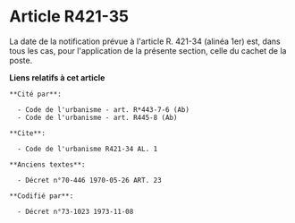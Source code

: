 # Article R421-35

La date de la notification prévue à l'article R. 421-34 (alinéa 1er) est, dans tous les cas, pour l'application de la
présente section, celle du cachet de la poste.

**Liens relatifs à cet article**

	**Cité par**:

	  - Code de l'urbanisme - art. R*443-7-6 (Ab)
	  - Code de l'urbanisme - art. R445-8 (Ab)

	**Cite**:

	  - Code de l'urbanisme R421-34 AL. 1

	**Anciens textes**:

	  - Décret n°70-446 1970-05-26 ART. 23

	**Codifié par**:

	  - Décret n°73-1023 1973-11-08
